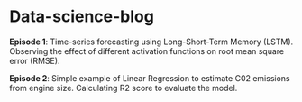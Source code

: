# Data-science-blog

**Episode 1**: Time-series forecasting using Long-Short-Term Memory (LSTM). Observing the effect of different activation functions on root mean square error (RMSE).

**Episode 2**: Simple example of Linear Regression to estimate C02 emissions from engine size. Calculating R2 score to evaluate the model.

